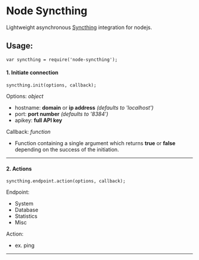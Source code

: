 # Node Syncthing
Lightweight asynchronous [Syncthing](http://syncthing.net/) integration for nodejs.

## Usage:
`var syncthing = require('node-syncthing');`

#### 1. Initiate connection
`syncthing.init(options, callback);`

Options: _object_
* hostname: **domain** or **ip address** _(defaults to 'localhost')_
* port: **port number** _(defaults to '8384')_
* apikey: **full API key**

Callback: _function_
* Function containing a single argument which returns __true__ or __false__ depending on the success of the initiation.

- - -
#### 2. Actions
`syncthing.endpoint.action(options, callback);`

Endpoint:
* System
* Database
* Statistics
* Misc

Action:
* ex. ping

- - -
